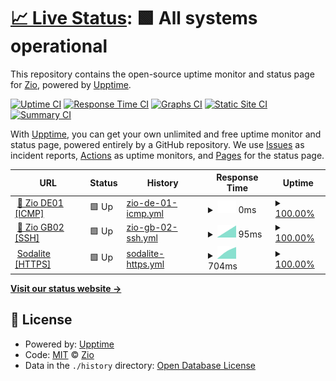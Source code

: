 # [📈 Live Status](https://uptime.zio.sh): <!--live status--> **🟩 All systems operational**

This repository contains the open-source uptime monitor and status page for [Zio](https://uptime.zio.sh), powered by [Upptime](https://github.com/upptime/upptime).

[![Uptime CI](https://github.com/ziodotsh/upptime/workflows/Uptime%20CI/badge.svg)](https://github.com/ziodotsh/upptime/actions?query=workflow%3A%22Uptime+CI%22)
[![Response Time CI](https://github.com/ziodotsh/upptime/workflows/Response%20Time%20CI/badge.svg)](https://github.com/ziodotsh/upptime/actions?query=workflow%3A%22Response+Time+CI%22)
[![Graphs CI](https://github.com/ziodotsh/upptime/workflows/Graphs%20CI/badge.svg)](https://github.com/ziodotsh/upptime/actions?query=workflow%3A%22Graphs+CI%22)
[![Static Site CI](https://github.com/ziodotsh/upptime/workflows/Static%20Site%20CI/badge.svg)](https://github.com/ziodotsh/upptime/actions?query=workflow%3A%22Static+Site+CI%22)
[![Summary CI](https://github.com/ziodotsh/upptime/workflows/Summary%20CI/badge.svg)](https://github.com/ziodotsh/upptime/actions?query=workflow%3A%22Summary+CI%22)

With [Upptime](https://upptime.js.org), you can get your own unlimited and free uptime monitor and status page, powered entirely by a GitHub repository. We use [Issues](https://github.com/ziodotsh/upptime/issues) as incident reports, [Actions](https://github.com/ziodotsh/upptime/actions) as uptime monitors, and [Pages](https://uptime.zio.sh) for the status page.

<!--start: status pages-->
<!-- This summary is generated by Upptime (https://github.com/upptime/upptime) -->
<!-- Do not edit this manually, your changes will be overwritten -->
<!-- prettier-ignore -->
| URL | Status | History | Response Time | Uptime |
| --- | ------ | ------- | ------------- | ------ |
| <img alt="" src="https://favicons.githubusercontent.com/null" height="13"> [🔌 Zio DE01 [ICMP]](de01.zio.sh) | 🟩 Up | [zio-de-01-icmp.yml](https://github.com/ziodotsh/uptime/commits/HEAD/history/zio-de-01-icmp.yml) | <details><summary><img alt="Response time graph" src="./graphs/zio-de-01-icmp/response-time-week.png" height="20"> 0ms</summary><br><a href="https://uptime.zio.sh/history/zio-de-01-icmp"><img alt="Response time 0" src="https://img.shields.io/endpoint?url=https%3A%2F%2Fraw.githubusercontent.com%2Fziodotsh%2Fuptime%2FHEAD%2Fapi%2Fzio-de-01-icmp%2Fresponse-time.json"></a><br><a href="https://uptime.zio.sh/history/zio-de-01-icmp"><img alt="24-hour response time 0" src="https://img.shields.io/endpoint?url=https%3A%2F%2Fraw.githubusercontent.com%2Fziodotsh%2Fuptime%2FHEAD%2Fapi%2Fzio-de-01-icmp%2Fresponse-time-day.json"></a><br><a href="https://uptime.zio.sh/history/zio-de-01-icmp"><img alt="7-day response time 0" src="https://img.shields.io/endpoint?url=https%3A%2F%2Fraw.githubusercontent.com%2Fziodotsh%2Fuptime%2FHEAD%2Fapi%2Fzio-de-01-icmp%2Fresponse-time-week.json"></a><br><a href="https://uptime.zio.sh/history/zio-de-01-icmp"><img alt="30-day response time 0" src="https://img.shields.io/endpoint?url=https%3A%2F%2Fraw.githubusercontent.com%2Fziodotsh%2Fuptime%2FHEAD%2Fapi%2Fzio-de-01-icmp%2Fresponse-time-month.json"></a><br><a href="https://uptime.zio.sh/history/zio-de-01-icmp"><img alt="1-year response time 0" src="https://img.shields.io/endpoint?url=https%3A%2F%2Fraw.githubusercontent.com%2Fziodotsh%2Fuptime%2FHEAD%2Fapi%2Fzio-de-01-icmp%2Fresponse-time-year.json"></a></details> | <details><summary><a href="https://uptime.zio.sh/history/zio-de-01-icmp">100.00%</a></summary><a href="https://uptime.zio.sh/history/zio-de-01-icmp"><img alt="All-time uptime 100.00%" src="https://img.shields.io/endpoint?url=https%3A%2F%2Fraw.githubusercontent.com%2Fziodotsh%2Fuptime%2FHEAD%2Fapi%2Fzio-de-01-icmp%2Fuptime.json"></a><br><a href="https://uptime.zio.sh/history/zio-de-01-icmp"><img alt="24-hour uptime 100.00%" src="https://img.shields.io/endpoint?url=https%3A%2F%2Fraw.githubusercontent.com%2Fziodotsh%2Fuptime%2FHEAD%2Fapi%2Fzio-de-01-icmp%2Fuptime-day.json"></a><br><a href="https://uptime.zio.sh/history/zio-de-01-icmp"><img alt="7-day uptime 100.00%" src="https://img.shields.io/endpoint?url=https%3A%2F%2Fraw.githubusercontent.com%2Fziodotsh%2Fuptime%2FHEAD%2Fapi%2Fzio-de-01-icmp%2Fuptime-week.json"></a><br><a href="https://uptime.zio.sh/history/zio-de-01-icmp"><img alt="30-day uptime 100.00%" src="https://img.shields.io/endpoint?url=https%3A%2F%2Fraw.githubusercontent.com%2Fziodotsh%2Fuptime%2FHEAD%2Fapi%2Fzio-de-01-icmp%2Fuptime-month.json"></a><br><a href="https://uptime.zio.sh/history/zio-de-01-icmp"><img alt="1-year uptime 100.00%" src="https://img.shields.io/endpoint?url=https%3A%2F%2Fraw.githubusercontent.com%2Fziodotsh%2Fuptime%2FHEAD%2Fapi%2Fzio-de-01-icmp%2Fuptime-year.json"></a></details>
| <img alt="" src="https://favicons.githubusercontent.com/null" height="13"> [🔌 Zio GB02 [SSH]](gb02.zio.sh) | 🟩 Up | [zio-gb-02-ssh.yml](https://github.com/ziodotsh/uptime/commits/HEAD/history/zio-gb-02-ssh.yml) | <details><summary><img alt="Response time graph" src="./graphs/zio-gb-02-ssh/response-time-week.png" height="20"> 95ms</summary><br><a href="https://uptime.zio.sh/history/zio-gb-02-ssh"><img alt="Response time 95" src="https://img.shields.io/endpoint?url=https%3A%2F%2Fraw.githubusercontent.com%2Fziodotsh%2Fuptime%2FHEAD%2Fapi%2Fzio-gb-02-ssh%2Fresponse-time.json"></a><br><a href="https://uptime.zio.sh/history/zio-gb-02-ssh"><img alt="24-hour response time 95" src="https://img.shields.io/endpoint?url=https%3A%2F%2Fraw.githubusercontent.com%2Fziodotsh%2Fuptime%2FHEAD%2Fapi%2Fzio-gb-02-ssh%2Fresponse-time-day.json"></a><br><a href="https://uptime.zio.sh/history/zio-gb-02-ssh"><img alt="7-day response time 95" src="https://img.shields.io/endpoint?url=https%3A%2F%2Fraw.githubusercontent.com%2Fziodotsh%2Fuptime%2FHEAD%2Fapi%2Fzio-gb-02-ssh%2Fresponse-time-week.json"></a><br><a href="https://uptime.zio.sh/history/zio-gb-02-ssh"><img alt="30-day response time 95" src="https://img.shields.io/endpoint?url=https%3A%2F%2Fraw.githubusercontent.com%2Fziodotsh%2Fuptime%2FHEAD%2Fapi%2Fzio-gb-02-ssh%2Fresponse-time-month.json"></a><br><a href="https://uptime.zio.sh/history/zio-gb-02-ssh"><img alt="1-year response time 95" src="https://img.shields.io/endpoint?url=https%3A%2F%2Fraw.githubusercontent.com%2Fziodotsh%2Fuptime%2FHEAD%2Fapi%2Fzio-gb-02-ssh%2Fresponse-time-year.json"></a></details> | <details><summary><a href="https://uptime.zio.sh/history/zio-gb-02-ssh">100.00%</a></summary><a href="https://uptime.zio.sh/history/zio-gb-02-ssh"><img alt="All-time uptime 100.00%" src="https://img.shields.io/endpoint?url=https%3A%2F%2Fraw.githubusercontent.com%2Fziodotsh%2Fuptime%2FHEAD%2Fapi%2Fzio-gb-02-ssh%2Fuptime.json"></a><br><a href="https://uptime.zio.sh/history/zio-gb-02-ssh"><img alt="24-hour uptime 100.00%" src="https://img.shields.io/endpoint?url=https%3A%2F%2Fraw.githubusercontent.com%2Fziodotsh%2Fuptime%2FHEAD%2Fapi%2Fzio-gb-02-ssh%2Fuptime-day.json"></a><br><a href="https://uptime.zio.sh/history/zio-gb-02-ssh"><img alt="7-day uptime 100.00%" src="https://img.shields.io/endpoint?url=https%3A%2F%2Fraw.githubusercontent.com%2Fziodotsh%2Fuptime%2FHEAD%2Fapi%2Fzio-gb-02-ssh%2Fuptime-week.json"></a><br><a href="https://uptime.zio.sh/history/zio-gb-02-ssh"><img alt="30-day uptime 100.00%" src="https://img.shields.io/endpoint?url=https%3A%2F%2Fraw.githubusercontent.com%2Fziodotsh%2Fuptime%2FHEAD%2Fapi%2Fzio-gb-02-ssh%2Fuptime-month.json"></a><br><a href="https://uptime.zio.sh/history/zio-gb-02-ssh"><img alt="1-year uptime 100.00%" src="https://img.shields.io/endpoint?url=https%3A%2F%2Fraw.githubusercontent.com%2Fziodotsh%2Fuptime%2FHEAD%2Fapi%2Fzio-gb-02-ssh%2Fuptime-year.json"></a></details>
| <img alt="" src="https://favicons.githubusercontent.com/sodalite.rocks" height="13"> [Sodalite [HTTPS]](https://sodalite.rocks) | 🟩 Up | [sodalite-https.yml](https://github.com/ziodotsh/uptime/commits/HEAD/history/sodalite-https.yml) | <details><summary><img alt="Response time graph" src="./graphs/sodalite-https/response-time-week.png" height="20"> 704ms</summary><br><a href="https://uptime.zio.sh/history/sodalite-https"><img alt="Response time 704" src="https://img.shields.io/endpoint?url=https%3A%2F%2Fraw.githubusercontent.com%2Fziodotsh%2Fuptime%2FHEAD%2Fapi%2Fsodalite-https%2Fresponse-time.json"></a><br><a href="https://uptime.zio.sh/history/sodalite-https"><img alt="24-hour response time 704" src="https://img.shields.io/endpoint?url=https%3A%2F%2Fraw.githubusercontent.com%2Fziodotsh%2Fuptime%2FHEAD%2Fapi%2Fsodalite-https%2Fresponse-time-day.json"></a><br><a href="https://uptime.zio.sh/history/sodalite-https"><img alt="7-day response time 704" src="https://img.shields.io/endpoint?url=https%3A%2F%2Fraw.githubusercontent.com%2Fziodotsh%2Fuptime%2FHEAD%2Fapi%2Fsodalite-https%2Fresponse-time-week.json"></a><br><a href="https://uptime.zio.sh/history/sodalite-https"><img alt="30-day response time 704" src="https://img.shields.io/endpoint?url=https%3A%2F%2Fraw.githubusercontent.com%2Fziodotsh%2Fuptime%2FHEAD%2Fapi%2Fsodalite-https%2Fresponse-time-month.json"></a><br><a href="https://uptime.zio.sh/history/sodalite-https"><img alt="1-year response time 704" src="https://img.shields.io/endpoint?url=https%3A%2F%2Fraw.githubusercontent.com%2Fziodotsh%2Fuptime%2FHEAD%2Fapi%2Fsodalite-https%2Fresponse-time-year.json"></a></details> | <details><summary><a href="https://uptime.zio.sh/history/sodalite-https">100.00%</a></summary><a href="https://uptime.zio.sh/history/sodalite-https"><img alt="All-time uptime 100.00%" src="https://img.shields.io/endpoint?url=https%3A%2F%2Fraw.githubusercontent.com%2Fziodotsh%2Fuptime%2FHEAD%2Fapi%2Fsodalite-https%2Fuptime.json"></a><br><a href="https://uptime.zio.sh/history/sodalite-https"><img alt="24-hour uptime 100.00%" src="https://img.shields.io/endpoint?url=https%3A%2F%2Fraw.githubusercontent.com%2Fziodotsh%2Fuptime%2FHEAD%2Fapi%2Fsodalite-https%2Fuptime-day.json"></a><br><a href="https://uptime.zio.sh/history/sodalite-https"><img alt="7-day uptime 100.00%" src="https://img.shields.io/endpoint?url=https%3A%2F%2Fraw.githubusercontent.com%2Fziodotsh%2Fuptime%2FHEAD%2Fapi%2Fsodalite-https%2Fuptime-week.json"></a><br><a href="https://uptime.zio.sh/history/sodalite-https"><img alt="30-day uptime 100.00%" src="https://img.shields.io/endpoint?url=https%3A%2F%2Fraw.githubusercontent.com%2Fziodotsh%2Fuptime%2FHEAD%2Fapi%2Fsodalite-https%2Fuptime-month.json"></a><br><a href="https://uptime.zio.sh/history/sodalite-https"><img alt="1-year uptime 100.00%" src="https://img.shields.io/endpoint?url=https%3A%2F%2Fraw.githubusercontent.com%2Fziodotsh%2Fuptime%2FHEAD%2Fapi%2Fsodalite-https%2Fuptime-year.json"></a></details>

<!--end: status pages-->

[**Visit our status website →**](https://uptime.zio.sh)

## 📄 License

- Powered by: [Upptime](https://github.com/upptime/upptime)
- Code: [MIT](./LICENSE) © [Zio](https://uptime.zio.sh)
- Data in the `./history` directory: [Open Database License](https://opendatacommons.org/licenses/odbl/1-0/)
